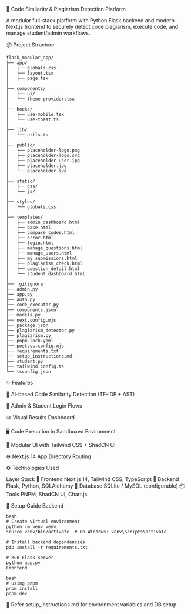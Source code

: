 🔐 Code Similarity & Plagiarism Detection Platform

A modular full-stack platform with Python Flask backend and modern Next.js frontend to securely detect code plagiarism, execute code, and manage student/admin workflows.

📦 Project Structure
```
flask_modular_app/
├── app/
│   ├── globals.css
│   ├── layout.tsx
│   ├── page.tsx
│
├── components/
│   ├── ui/
│   └── theme-provider.tsx
│
├── hooks/
│   ├── use-mobile.tsx
│   └── use-toast.ts
│
├── lib/
│   └── utils.ts
│
├── public/
│   ├── placeholder-logo.png
│   ├── placeholder-logo.svg
│   ├── placeholder-user.jpg
│   ├── placeholder.jpg
│   └── placeholder.svg
│
├── static/
│   ├── css/
│   └── js/
│
├── styles/
│   └── globals.css
│
├── templates/
│   ├── admin_dashboard.html
│   ├── base.html
│   ├── compare_codes.html
│   ├── error.html
│   ├── login.html
│   ├── manage_questions.html
│   ├── manage_users.html
│   ├── my_submissions.html
│   ├── plagiarism_check.html
│   ├── question_detail.html
│   └── student_dashboard.html
│
├── .gitignore
├── admin.py
├── app.py
├── auth.py
├── code_executor.py
├── components.json
├── models.py
├── next.config.mjs
├── package.json
├── plagiarism_detector.py
├── plagiarism.py
├── pnpm-lock.yaml
├── postcss.config.mjs
├── requirements.txt
├── setup_instructions.md
├── student.py
├── tailwind.config.ts
└── tsconfig.json
```



✨ Features

  🧠 AI-based Code Similarity Detection (TF-IDF + AST)

  🔐 Admin & Student Login Flows

  📊 Visual Results Dashboard

  🖥️ Code Execution in Sandboxed Environment

  🎨 Modular UI with Tailwind CSS + ShadCN UI

  ⚙️ Next.js 14 App Directory Routing


⚙️ Technologies Used

Layer	Stack
  🎯 Frontend	Next.js 14, Tailwind CSS, TypeScript
  🧠  Backend	Flask, Python, SQLAlchemy
  💽 Database	SQLite / MySQL (configurable)
  📦 Tools	PNPM, ShadCN UI, Chart.js



🚀 Setup Guide
Backend
```
bash
# Create virtual environment
python -m venv venv
source venv/bin/activate  # On Windows: venv\Scripts\activate
```
```
# Install backend dependencies
pip install -r requirements.txt
```
```
# Run Flask server
python app.py
Frontend
```
```
bash
# Using pnpm
pnpm install
pnpm dev
```

📘 Refer setup_instructions.md for environment variables and DB setup.
